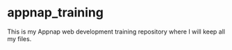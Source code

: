 # appnap_training
This is my Appnap web development training repository where I will keep all my files.
